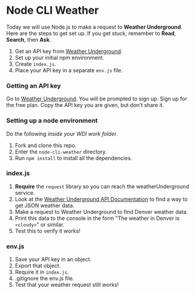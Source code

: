 # Node CLI Weather

Today we will use Node.js to make a request to **Weather Underground**.  Here are the steps to get set up.  If you get stuck, remember to **Read**, **Search**, then **Ask**.

1. Get an API key from [Weather Underground](https://www.wunderground.com/weather/api/).
2. Set up your initial npm environment.
3. Create `index.js`.
4. Place your API key in a separate `env.js` file.

### Getting an API key

Go to [Weather Underground](https://www.wunderground.com/weather/api/).  You will be prompted to sign up.  Sign up for the free plan.  Copy the API key you are given, but don't share it.

### Setting up a node environment

Do the following *inside your WDI work folder*.

1. Fork and clone this repo.
2. Enter the `node-cli-weather` directory.
3. Run `npm install` to install all the dependencies.

### index.js

1. **Require** the `request` library so you can reach the weatherUnderground service.
2. Look at the [Weather Underground API Documentation](https://www.wunderground.com/weather/api/d/docs) to find a way to get JSON weather data.
3. Make a request to Weather Underground to find Denver weather data.
4. Print this data to the console in the form "The weather in Denver is `<cloudy>`" or similar.
5. Test this to verify it works!

### env.js

1. Save your API key in an object.
2. Export that object.
3. Require it in `index.js`.
4. .gitignore the env.js file.
5. Test that your weather request still works!
